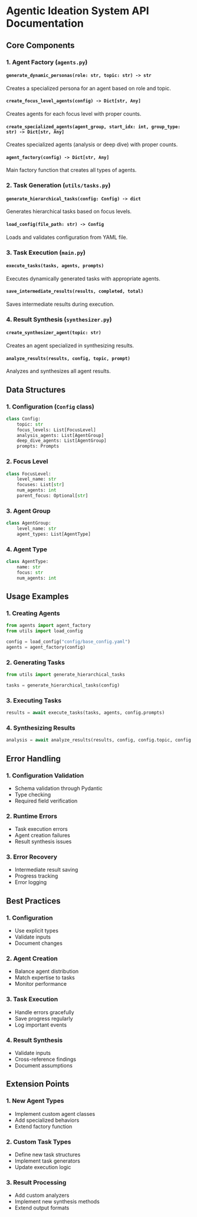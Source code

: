 # Agentic Ideation System API Documentation

## Core Components

### 1. Agent Factory (`agents.py`)

#### `generate_dynamic_personas(role: str, topic: str) -> str`
Creates a specialized persona for an agent based on role and topic.

#### `create_focus_level_agents(config) -> Dict[str, Any]`
Creates agents for each focus level with proper counts.

#### `create_specialized_agents(agent_group, start_idx: int, group_type: str) -> Dict[str, Any]`
Creates specialized agents (analysis or deep dive) with proper counts.

#### `agent_factory(config) -> Dict[str, Any]`
Main factory function that creates all types of agents.

### 2. Task Generation (`utils/tasks.py`)

#### `generate_hierarchical_tasks(config: Config) -> dict`
Generates hierarchical tasks based on focus levels.

#### `load_config(file_path: str) -> Config`
Loads and validates configuration from YAML file.

### 3. Task Execution (`main.py`)

#### `execute_tasks(tasks, agents, prompts)`
Executes dynamically generated tasks with appropriate agents.

#### `save_intermediate_results(results, completed, total)`
Saves intermediate results during execution.

### 4. Result Synthesis (`synthesizer.py`)

#### `create_synthesizer_agent(topic: str)`
Creates an agent specialized in synthesizing results.

#### `analyze_results(results, config, topic, prompt)`
Analyzes and synthesizes all agent results.

## Data Structures

### 1. Configuration (`Config` class)
```python
class Config:
    topic: str
    focus_levels: List[FocusLevel]
    analysis_agents: List[AgentGroup]
    deep_dive_agents: List[AgentGroup]
    prompts: Prompts
```

### 2. Focus Level
```python
class FocusLevel:
    level_name: str
    focuses: List[str]
    num_agents: int
    parent_focus: Optional[str]
```

### 3. Agent Group
```python
class AgentGroup:
    level_name: str
    agent_types: List[AgentType]
```

### 4. Agent Type
```python
class AgentType:
    name: str
    focus: str
    num_agents: int
```

## Usage Examples

### 1. Creating Agents
```python
from agents import agent_factory
from utils import load_config

config = load_config("config/base_config.yaml")
agents = agent_factory(config)
```

### 2. Generating Tasks
```python
from utils import generate_hierarchical_tasks

tasks = generate_hierarchical_tasks(config)
```

### 3. Executing Tasks
```python
results = await execute_tasks(tasks, agents, config.prompts)
```

### 4. Synthesizing Results
```python
analysis = await analyze_results(results, config, config.topic, config.prompts.synthesizer)
```

## Error Handling

### 1. Configuration Validation
- Schema validation through Pydantic
- Type checking
- Required field verification

### 2. Runtime Errors
- Task execution errors
- Agent creation failures
- Result synthesis issues

### 3. Error Recovery
- Intermediate result saving
- Progress tracking
- Error logging

## Best Practices

### 1. Configuration
- Use explicit types
- Validate inputs
- Document changes

### 2. Agent Creation
- Balance agent distribution
- Match expertise to tasks
- Monitor performance

### 3. Task Execution
- Handle errors gracefully
- Save progress regularly
- Log important events

### 4. Result Synthesis
- Validate inputs
- Cross-reference findings
- Document assumptions

## Extension Points

### 1. New Agent Types
- Implement custom agent classes
- Add specialized behaviors
- Extend factory function

### 2. Custom Task Types
- Define new task structures
- Implement task generators
- Update execution logic

### 3. Result Processing
- Add custom analyzers
- Implement new synthesis methods
- Extend output formats
